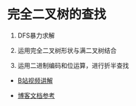 # 完全二叉树的查找

1. DFS暴力求解

2. 运用完全二叉树形状与满二叉树结合

3. 运用二进制编码和位运算，进行折半查找

- [B站视频讲解](https://www.bilibili.com/video/BV16y4y167KJ/)

- [博客文档参考](http://donghan.info/articles/2020/11/24/1606224946297.html)
